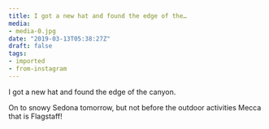 ```yaml
---
title: I got a new hat and found the edge of the…
media:
- media-0.jpg
date: "2019-03-13T05:38:27Z"
draft: false
tags:
- imported
- from-instagram
---
```

I got a new hat and found the edge of the canyon.



On to snowy Sedona tomorrow, but not before the outdoor activities Mecca that is Flagstaff\!
